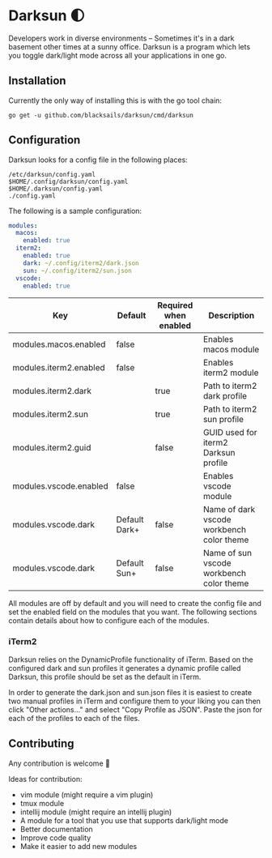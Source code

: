 # Darksun 🌓

Developers work in diverse environments – Sometimes it's in a dark basement
other times at a sunny office. Darksun is a program which lets you toggle
dark/light mode across all your applications in one go.

## Installation

Currently the only way of installing this is with the go tool chain:

```
go get -u github.com/blacksails/darksun/cmd/darksun
```

## Configuration

Darksun looks for a config file in the following places:

```
/etc/darksun/config.yaml
$HOME/.config/darksun/config.yaml
$HOME/.darksun/config.yaml 
./config.yaml
```

The following is a sample configuration:

```yaml
modules:
  macos:
    enabled: true
  iterm2:
    enabled: true
    dark: ~/.config/iterm2/dark.json
    sun: ~/.config/iterm2/sun.json
  vscode:
    enabled: true
```

| Key | Default | Required when enabled | Description |
| --- | ------- | --------------------- | ----------- |
| modules.macos.enabled | false | | Enables macos module |
| modules.iterm2.enabled | false | | Enables iterm2 module |
| modules.iterm2.dark | | true | Path to iterm2 dark profile |
| modules.iterm2.sun | | true | Path to iterm2 sun profile |
| modules.iterm2.guid | | false | GUID used for iterm2 Darksun profile |
| modules.vscode.enabled | false | | Enables vscode module |
| modules.vscode.dark | Default Dark+ | false | Name of dark vscode workbench color theme |
| modules.vscode.dark | Default Sun+ | false | Name of sun vscode workbench color theme |

All modules are off by default and you will need to create the config file and
set the enabled field on the modules that you want. The following sections
contain details about how to configure each of the modules.

### iTerm2

Darksun relies on the DynamicProfile functionality of iTerm. Based on the
configured dark and sun profiles it generates a dynamic profile called Darksun,
this profile should be set as the default in iTerm.

In order to generate the dark.json and sun.json files it is easiest to create
two manual profiles in iTerm and configure them to your liking you can then
click "Other actions..." and select "Copy Profile as JSON". Paste the json for
each of the profiles to each of the files.

## Contributing

Any contribution is welcome 🙏

Ideas for contribution:
- vim module (might require a vim plugin)
- tmux module
- intellij module (might require an intellij plugin)
- A module for a tool that you use that supports dark/light mode
- Better documentation
- Improve code quality
- Make it easier to add new modules
